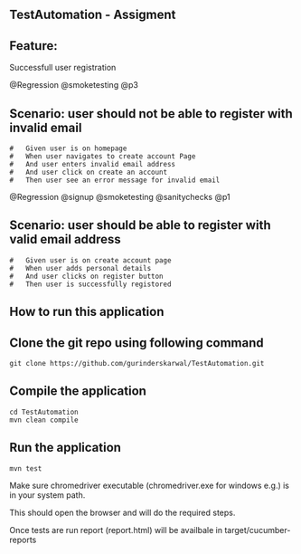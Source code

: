 ## TestAutomation - Assigment

## Feature: 
Successfull user registration

  @Regression @smoketesting @p3
## Scenario: user should not be able to register with invalid email
	#	Given user is on homepage
	#	When user navigates to create account Page
	#	And user enters invalid email address
	# 	And user click on create an account
	# 	Then user see an error message for invalid email	
		
  @Regression @signup @smoketesting @sanitychecks @p1
## Scenario: user should be able to register with valid email address
	#	Given user is on create account page
	# 	When user adds personal details
	# 	And user clicks on register button
	# 	Then user is successfully registored


## How to run this application

## Clone the git repo using following command

```git clone https://github.com/gurinderskarwal/TestAutomation.git```

## Compile the application

```
cd TestAutomation
mvn clean compile
```
	
## Run the application
	
```mvn test ```
	
Make sure chromedriver executable (chromedriver.exe for windows e.g.) is in your system path.

This should open the browser and will do the required steps.

Once tests are run report (report.html) will be availbale in target/cucumber-reports
